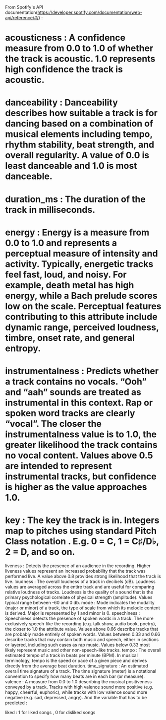 From Spotify's API documentation(https://developer.spotify.com/documentation/web-api/reference/#/) :

# acousticness : A confidence measure from 0.0 to 1.0 of whether the track is acoustic. 1.0 represents high confidence the track is acoustic.

# danceability : Danceability describes how suitable a track is for dancing based on a combination of musical elements including tempo, rhythm stability, beat strength, and overall regularity. A value of 0.0 is least danceable and 1.0 is most danceable.

# duration_ms : The duration of the track in milliseconds.

# energy : Energy is a measure from 0.0 to 1.0 and represents a perceptual measure of intensity and activity. Typically, energetic tracks feel fast, loud, and noisy. For example, death metal has high energy, while a Bach prelude scores low on the scale. Perceptual features contributing to this attribute include dynamic range, perceived loudness, timbre, onset rate, and general entropy.

# instrumentalness : Predicts whether a track contains no vocals. “Ooh” and “aah” sounds are treated as instrumental in this context. Rap or spoken word tracks are clearly “vocal”. The closer the instrumentalness value is to 1.0, the greater likelihood the track contains no vocal content. Values above 0.5 are intended to represent instrumental tracks, but confidence is higher as the value approaches 1.0.

# key : The key the track is in. Integers map to pitches using standard Pitch Class notation . E.g. 0 = C, 1 = C♯/D♭, 2 = D, and so on.
liveness : Detects the presence of an audience in the recording. Higher liveness values represent an increased probability that the track was performed live. A value above 0.8 provides strong likelihood that the track is live.
loudness : The overall loudness of a track in decibels (dB). Loudness values are averaged across the entire track and are useful for comparing relative loudness of tracks. Loudness is the quality of a sound that is the primary psychological correlate of physical strength (amplitude). Values typical range between -60 and 0 db.
mode : Mode indicates the modality (major or minor) of a track, the type of scale from which its melodic content is derived. Major is represented by 1 and minor is 0.
speechiness : Speechiness detects the presence of spoken words in a track. The more exclusively speech-like the recording (e.g. talk show, audio book, poetry), the closer to 1.0 the attribute value. Values above 0.66 describe tracks that are probably made entirely of spoken words. Values between 0.33 and 0.66 describe tracks that may contain both music and speech, either in sections or layered, including such cases as rap music. Values below 0.33 most likely represent music and other non-speech-like tracks.
tempo : The overall estimated tempo of a track in beats per minute (BPM). In musical terminology, tempo is the speed or pace of a given piece and derives directly from the average beat duration.
time_signature : An estimated overall time signature of a track. The time signature (meter) is a notational convention to specify how many beats are in each bar (or measure).
valence : A measure from 0.0 to 1.0 describing the musical positiveness conveyed by a track. Tracks with high valence sound more positive (e.g. happy, cheerful, euphoric), while tracks with low valence sound more negative (e.g. sad, depressed, angry).
And the variable that has to be predicted :

liked : 1 for liked songs , 0 for disliked songs
